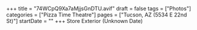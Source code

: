 +++
title = "74WCpQ9Xa7aMjjsGnDTU.avif"
draft = false
tags = ["Photos"]
categories = ["Pizza Time Theatre"]
pages = ["Tucson, AZ (5534 E 22nd St)"]
startDate = ""
+++
Store Exterior (Unknown Date)

